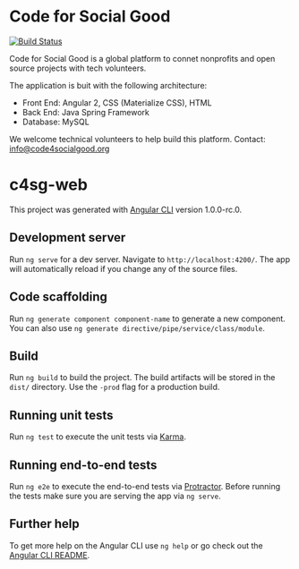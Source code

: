# Code for Social Good
[![Build Status](https://travis-ci.org/Code4SocialGood/c4sg-web.svg?branch=master)](https://travis-ci.org/Code4SocialGood/c4sg-web)

Code for Social Good is a global platform to connet nonprofits and open source projects with tech volunteers. 

The application is buit with the following architecture:
- Front End: Angular 2, CSS (Materialize CSS), HTML
- Back End: Java Spring Framework 
- Database: MySQL

We welcome technical volunteers to help build this platform. Contact: info@code4socialgood.org


# c4sg-web

This project was generated with [Angular CLI](https://github.com/angular/angular-cli) version 1.0.0-rc.0.

## Development server
Run `ng serve` for a dev server. Navigate to `http://localhost:4200/`. The app will automatically reload if you change any of the source files.

## Code scaffolding

Run `ng generate component component-name` to generate a new component. You can also use `ng generate directive/pipe/service/class/module`.

## Build

Run `ng build` to build the project. The build artifacts will be stored in the `dist/` directory. Use the `-prod` flag for a production build.

## Running unit tests

Run `ng test` to execute the unit tests via [Karma](https://karma-runner.github.io).

## Running end-to-end tests

Run `ng e2e` to execute the end-to-end tests via [Protractor](http://www.protractortest.org/).
Before running the tests make sure you are serving the app via `ng serve`.

## Further help

To get more help on the Angular CLI use `ng help` or go check out the [Angular CLI README](https://github.com/angular/angular-cli/blob/master/README.md).
